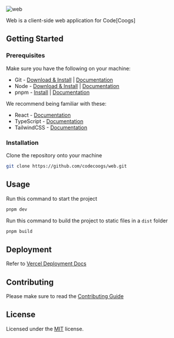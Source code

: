 ![web](https://user-images.githubusercontent.com/80173797/180626377-24d7289b-8913-4ddb-9f43-ed6c84748fb5.png)

Web is a client-side web application for Code[Coogs]

## Getting Started

### Prerequisites
Make sure you have the following on your machine:
- Git - [Download & Install](https://git-scm.com/downloads) | [Documentation](https://git-scm.com/doc)
- Node - [Download & Install](https://nodejs.org/en/download/) | [Documentation](https://nodejs.org/en/docs/)
- pnpm - [Install](https://pnpm.io/installation) | [Documentation](https://pnpm.io/motivation)

We recommend being familiar with these:
- React - [Documentation](https://reactjs.org/docs/getting-started.html)
- TypeScript - [Documentation](https://www.typescriptlang.org/docs/)
- TailwindCSS - [Documentation](https://tailwindcss.com/docs/utility-first)

### Installation
Clone the repository onto your machine
```bash
git clone https://github.com/codecoogs/web.git
```

## Usage
Run this command to start the project
```bash
pnpm dev
```

Run this command to build the project to static files in a `dist` folder
```bash
pnpm build
```

## Deployment

Refer to [Vercel Deployment Docs](https://vercel.com/docs/deployments/overview )

## Contributing
Please make sure to read the [Contributing Guide](https://github.com/codecoogs/.github/blob/main/CONTRIBUTING.md)

## License
Licensed under the [MIT](https://opensource.org/licenses/MIT) license.
